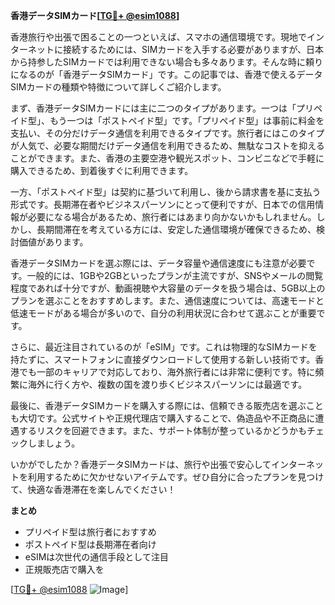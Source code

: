 **香港データSIMカード[[TG💪+ @esim1088](https://t.me/s/esim1088)]**

香港旅行や出張で困ることの一つといえば、スマホの通信環境です。現地でインターネットに接続するためには、SIMカードを入手する必要がありますが、日本から持参したSIMカードでは利用できない場合も多々あります。そんな時に頼りになるのが「香港データSIMカード」です。この記事では、香港で使えるデータSIMカードの種類や特徴について詳しくご紹介します。

まず、香港データSIMカードには主に二つのタイプがあります。一つは「プリペイド型」、もう一つは「ポストペイド型」です。「プリペイド型」は事前に料金を支払い、その分だけデータ通信を利用できるタイプです。旅行者にはこのタイプが人気で、必要な期間だけデータ通信を利用できるため、無駄なコストを抑えることができます。また、香港の主要空港や観光スポット、コンビニなどで手軽に購入できるため、到着後すぐに利用できます。

一方、「ポストペイド型」は契約に基づいて利用し、後から請求書を基に支払う形式です。長期滞在者やビジネスパーソンにとって便利ですが、日本での信用情報が必要になる場合があるため、旅行者にはあまり向かないかもしれません。しかし、長期間滞在を考えている方には、安定した通信環境が確保できるため、検討価値があります。

香港データSIMカードを選ぶ際には、データ容量や通信速度にも注意が必要です。一般的には、1GBや2GBといったプランが主流ですが、SNSやメールの閲覧程度であれば十分ですが、動画視聴や大容量のデータを扱う場合は、5GB以上のプランを選ぶことをおすすめします。また、通信速度については、高速モードと低速モードがある場合が多いので、自分の利用状況に合わせて選ぶことが重要です。

さらに、最近注目されているのが「eSIM」です。これは物理的なSIMカードを持たずに、スマートフォンに直接ダウンロードして使用する新しい技術です。香港でも一部のキャリアで対応しており、海外旅行者には非常に便利です。特に頻繁に海外に行く方や、複数の国を渡り歩くビジネスパーソンには最適です。

最後に、香港データSIMカードを購入する際には、信頼できる販売店を選ぶことも大切です。公式サイトや正規代理店で購入することで、偽造品や不正商品に遭遇するリスクを回避できます。また、サポート体制が整っているかどうかもチェックしましょう。

いかがでしたか？香港データSIMカードは、旅行や出張で安心してインターネットを利用するために欠かせないアイテムです。ぜひ自分に合ったプランを見つけて、快適な香港滞在を楽しんでください！

**まとめ**
- プリペイド型は旅行者におすすめ
- ポストペイド型は長期滞在者向け
- eSIMは次世代の通信手段として注目
- 正規販売店で購入を

[[TG💪+ @esim1088](https://t.me/s/esim1088) ![Image](https://i.postimg.cc/Y0z9fWf4/image.png)]